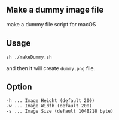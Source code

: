 ## Make a dummy image file

make a dummy file script for macOS

## Usage

`sh ./makeDummy.sh`

and then it will create `dummy.png` file.

## Option

```
-h ... Image Height (default 200)
-w ... Image Width (default 200)
-s ... Image Size (default 1048218 byte)
```
